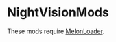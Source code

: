 # NightVisionMods

These mods require [MelonLoader](https://melonwiki.xyz/#/?id=automated-installation).
